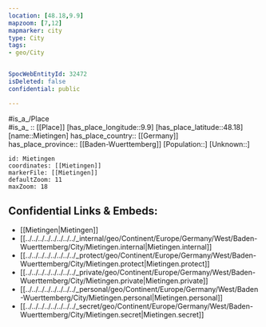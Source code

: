 ```yaml
---
location: [48.18,9.9] 
mapzoom: [7,12] 
mapmarker: city 
type: City
tags:
- geo/City


SpocWebEntityId: 32472
isDeleted: false
confidential: public

---
```

#is_a_/Place  
#is_a_ :: [[Place]] 
[has_place_longitude::9.9] 
[has_place_latitude::48.18] 
[name::Mietingen] 
has_place_country:: [[Germany]]  
has_place_province:: [[Baden-Wuerttemberg]] 
[Population::] 
[Unknown::] 


```leaflet
id: Mietingen
coordinates: [[Mietingen]] 
markerFile: [[Mietingen]] 
defaultZoom: 11 
maxZoom: 18
```


## Confidential Links & Embeds: 
- [[Mietingen|Mietingen]]  
- [[../../../../../../../../_internal/geo/Continent/Europe/Germany/West/Baden-Wuerttemberg/City/Mietingen.internal|Mietingen.internal]] 
- [[../../../../../../../../_protect/geo/Continent/Europe/Germany/West/Baden-Wuerttemberg/City/Mietingen.protect|Mietingen.protect]] 
- [[../../../../../../../../_private/geo/Continent/Europe/Germany/West/Baden-Wuerttemberg/City/Mietingen.private|Mietingen.private]] 
- [[../../../../../../../../_personal/geo/Continent/Europe/Germany/West/Baden-Wuerttemberg/City/Mietingen.personal|Mietingen.personal]] 
- [[../../../../../../../../_secret/geo/Continent/Europe/Germany/West/Baden-Wuerttemberg/City/Mietingen.secret|Mietingen.secret]] 
